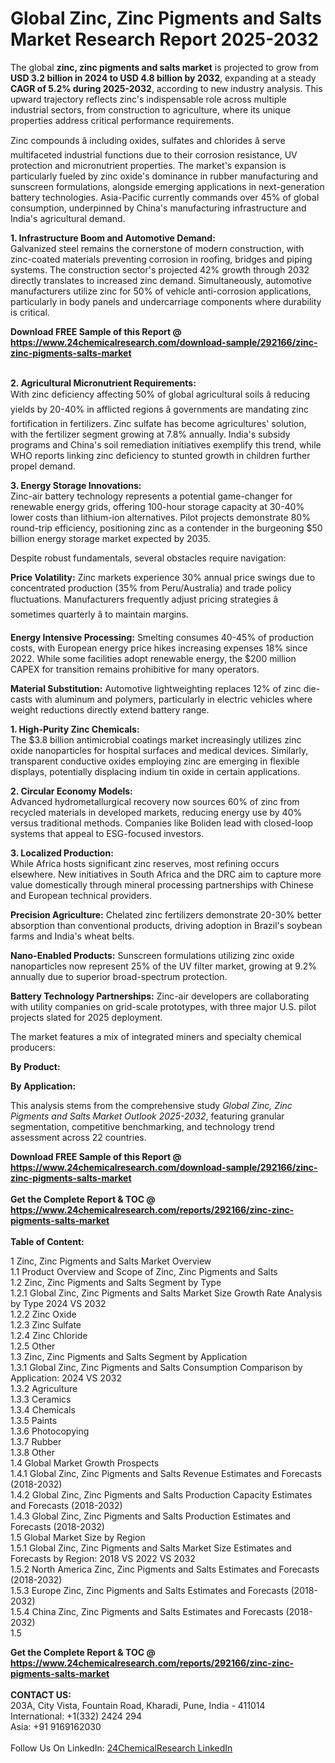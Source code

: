 <h1>Global Zinc, Zinc Pigments and Salts Market Research Report 2025-2032</h1><p>The global <strong>zinc, zinc pigments and salts market</strong> is projected to grow from <strong>USD 3.2 billion in 2024 to USD 4.8 billion by 2032</strong>, expanding at a steady <strong>CAGR of 5.2% during 2025-2032</strong>, according to new industry analysis. This upward trajectory reflects zinc's indispensable role across multiple industrial sectors, from construction to agriculture, where its unique properties address critical performance requirements.</p><p>Zinc compounds â including oxides, sulfates and chlorides â serve multifaceted industrial functions due to their corrosion resistance, UV protection and micronutrient properties. The market's expansion is particularly fueled by zinc oxide's dominance in rubber manufacturing and sunscreen formulations, alongside emerging applications in next-generation battery technologies. Asia-Pacific currently commands over 45% of global consumption, underpinned by China's manufacturing infrastructure and India's agricultural demand.</p><p><strong>1. Infrastructure Boom and Automotive Demand:</strong><br>
Galvanized steel remains the cornerstone of modern construction, with zinc-coated materials preventing corrosion in roofing, bridges and piping systems. The construction sector's projected 42% growth through 2032 directly translates to increased zinc demand. Simultaneously, automotive manufacturers utilize zinc for 50% of vehicle anti-corrosion applications, particularly in body panels and undercarriage components where durability is critical.</p><div><b>Download FREE Sample of this Report @ 
            <a href="https://www.24chemicalresearch.com/download-sample/292166/zinc-zinc-pigments-salts-market">
            https://www.24chemicalresearch.com/download-sample/292166/zinc-zinc-pigments-salts-market</a></b></div><br><p><strong>2. Agricultural Micronutrient Requirements:</strong><br>
With zinc deficiency affecting 50% of global agricultural soils â reducing yields by 20-40% in afflicted regions â governments are mandating zinc fortification in fertilizers. Zinc sulfate has become agricultures' solution, with the fertilizer segment growing at 7.8% annually. India's subsidy programs and China's soil remediation initiatives exemplify this trend, while WHO reports linking zinc deficiency to stunted growth in children further propel demand.</p><p><strong>3. Energy Storage Innovations:</strong><br>
Zinc-air battery technology represents a potential game-changer for renewable energy grids, offering 100-hour storage capacity at 30-40% lower costs than lithium-ion alternatives. Pilot projects demonstrate 80% round-trip efficiency, positioning zinc as a contender in the burgeoning $50 billion energy storage market expected by 2035.</p><p>Despite robust fundamentals, several obstacles require navigation:</p><p><strong>Price Volatility:</strong> Zinc markets experience 30% annual price swings due to concentrated production (35% from Peru/Australia) and trade policy fluctuations. Manufacturers frequently adjust pricing strategies â sometimes quarterly â to maintain margins.</p><p><strong>Energy Intensive Processing:</strong> Smelting consumes 40-45% of production costs, with European energy price hikes increasing expenses 18% since 2022. While some facilities adopt renewable energy, the $200 million CAPEX for transition remains prohibitive for many operators.</p><p><strong>Material Substitution:</strong> Automotive lightweighting replaces 12% of zinc die-casts with aluminum and polymers, particularly in electric vehicles where weight reductions directly extend battery range.</p><p><strong>1. High-Purity Zinc Chemicals:</strong><br>
The $3.8 billion antimicrobial coatings market increasingly utilizes zinc oxide nanoparticles for hospital surfaces and medical devices. Similarly, transparent conductive oxides employing zinc are emerging in flexible displays, potentially displacing indium tin oxide in certain applications.</p><p><strong>2. Circular Economy Models:</strong><br>
Advanced hydrometallurgical recovery now sources 60% of zinc from recycled materials in developed markets, reducing energy use by 40% versus traditional methods. Companies like Boliden lead with closed-loop systems that appeal to ESG-focused investors.</p><p><strong>3. Localized Production:</strong><br>
While Africa hosts significant zinc reserves, most refining occurs elsewhere. New initiatives in South Africa and the DRC aim to capture more value domestically through mineral processing partnerships with Chinese and European technical providers.</p><p><strong>Precision Agriculture:</strong> Chelated zinc fertilizers demonstrate 20-30% better absorption than conventional products, driving adoption in Brazil's soybean farms and India's wheat belts.</p><p><strong>Nano-Enabled Products:</strong> Sunscreen formulations utilizing zinc oxide nanoparticles now represent 25% of the UV filter market, growing at 9.2% annually due to superior broad-spectrum protection.</p><p><strong>Battery Technology Partnerships:</strong> Zinc-air developers are collaborating with utility companies on grid-scale prototypes, with three major U.S. pilot projects slated for 2025 deployment.</p><p>The market features a mix of integrated miners and specialty chemical producers:</p><p><strong>By Product:</strong></p><p><strong>By Application:</strong></p><p>This analysis stems from the comprehensive study <em>Global Zinc, Zinc Pigments and Salts Market Outlook 2025-2032</em>, featuring granular segmentation, competitive benchmarking, and technology trend assessment across 22 countries.</p><div><b>Download FREE Sample of this Report @ 
            <a href="https://www.24chemicalresearch.com/download-sample/292166/zinc-zinc-pigments-salts-market">
            https://www.24chemicalresearch.com/download-sample/292166/zinc-zinc-pigments-salts-market</a></b></div><br><div><b>Get the Complete Report & TOC @ 
            <a href="https://www.24chemicalresearch.com/reports/292166/zinc-zinc-pigments-salts-market">
            https://www.24chemicalresearch.com/reports/292166/zinc-zinc-pigments-salts-market</a></b></div><br>
            <b>Table of Content:</b><p>1 Zinc, Zinc Pigments and Salts Market Overview<br />
    1.1 Product Overview and Scope of Zinc, Zinc Pigments and Salts<br />
    1.2 Zinc, Zinc Pigments and Salts Segment by Type<br />
        1.2.1 Global Zinc, Zinc Pigments and Salts Market Size Growth Rate Analysis by Type 2024 VS 2032<br />
        1.2.2 Zinc Oxide<br />
        1.2.3 Zinc Sulfate<br />
        1.2.4 Zinc Chloride<br />
        1.2.5 Other<br />
    1.3 Zinc, Zinc Pigments and Salts Segment by Application<br />
        1.3.1 Global Zinc, Zinc Pigments and Salts Consumption Comparison by Application: 2024 VS 2032<br />
        1.3.2 Agriculture<br />
        1.3.3 Ceramics<br />
        1.3.4 Chemicals<br />
        1.3.5 Paints<br />
        1.3.6 Photocopying<br />
        1.3.7 Rubber<br />
        1.3.8 Other<br />
    1.4 Global Market Growth Prospects<br />
        1.4.1 Global Zinc, Zinc Pigments and Salts Revenue Estimates and Forecasts (2018-2032)<br />
        1.4.2 Global Zinc, Zinc Pigments and Salts Production Capacity Estimates and Forecasts (2018-2032)<br />
        1.4.3 Global Zinc, Zinc Pigments and Salts Production Estimates and Forecasts (2018-2032)<br />
    1.5 Global Market Size by Region<br />
        1.5.1 Global Zinc, Zinc Pigments and Salts Market Size Estimates and Forecasts by Region: 2018 VS 2022 VS 2032<br />
        1.5.2 North America Zinc, Zinc Pigments and Salts Estimates and Forecasts (2018-2032)<br />
        1.5.3 Europe Zinc, Zinc Pigments and Salts Estimates and Forecasts (2018-2032)<br />
        1.5.4 China Zinc, Zinc Pigments and Salts Estimates and Forecasts (2018-2032)<br />
        1.5</p><div><b>Get the Complete Report & TOC @ 
            <a href="https://www.24chemicalresearch.com/reports/292166/zinc-zinc-pigments-salts-market">
            https://www.24chemicalresearch.com/reports/292166/zinc-zinc-pigments-salts-market</a></b></div><br><b>CONTACT US:</b><br>
            203A, City Vista, Fountain Road, Kharadi, Pune, India - 411014<br>
            International: +1(332) 2424 294<br>
            Asia: +91 9169162030 <br><br>
            Follow Us On LinkedIn: <a href="https://www.linkedin.com/company/24chemicalresearch/">24ChemicalResearch LinkedIn</a>